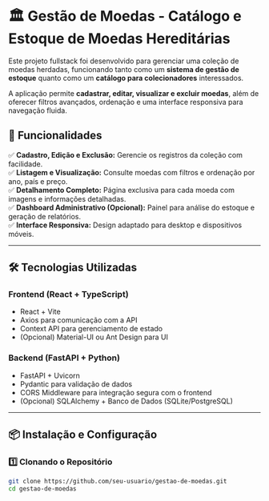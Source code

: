 # 🏛️ Gestão de Moedas - Catálogo e Estoque de Moedas Hereditárias

Este projeto fullstack foi desenvolvido para gerenciar uma coleção de moedas herdadas, funcionando tanto como um **sistema de gestão de estoque** quanto como um **catálogo para colecionadores** interessados.

A aplicação permite **cadastrar, editar, visualizar e excluir moedas**, além de oferecer filtros avançados, ordenação e uma interface responsiva para navegação fluida.

## 🚀 Funcionalidades

✅ **Cadastro, Edição e Exclusão:** Gerencie os registros da coleção com facilidade.  
✅ **Listagem e Visualização:** Consulte moedas com filtros e ordenação por ano, país e preço.  
✅ **Detalhamento Completo:** Página exclusiva para cada moeda com imagens e informações detalhadas.  
✅ **Dashboard Administrativo (Opcional):** Painel para análise do estoque e geração de relatórios.  
✅ **Interface Responsiva:** Design adaptado para desktop e dispositivos móveis.

---

## 🛠️ Tecnologias Utilizadas

### **Frontend (React + TypeScript)**

- React + Vite
- Axios para comunicação com a API
- Context API para gerenciamento de estado
- (Opcional) Material-UI ou Ant Design para UI

### **Backend (FastAPI + Python)**

- FastAPI + Uvicorn
- Pydantic para validação de dados
- CORS Middleware para integração segura com o frontend
- (Opcional) SQLAlchemy + Banco de Dados (SQLite/PostgreSQL)

---

## 📦 Instalação e Configuração

### 1️⃣ Clonando o Repositório

```bash
git clone https://github.com/seu-usuario/gestao-de-moedas.git
cd gestao-de-moedas
```
